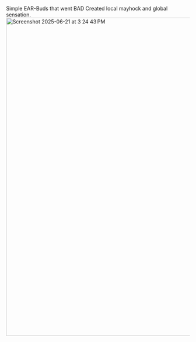 Simple EAR-Buds that went BAD
Created local mayhock and global sensation.
<img width="869" alt="Screenshot 2025-06-21 at 3 24 43 PM" src="https://github.com/user-attachments/assets/97f02e11-81a4-4f18-b428-6c924e79ed29" />
